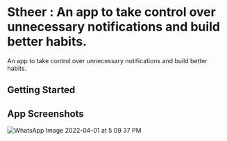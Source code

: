 # Stheer : An app to take control over unnecessary notifications and build better habits.

An app to take control over unnecessary notifications and build better habits.


## Getting Started

## App Screenshots
![WhatsApp Image 2022-04-01 at 5 09 37 PM](https://user-images.githubusercontent.com/14125003/161256416-f893e104-8a4e-4226-af99-6507622ead73.jpeg)
